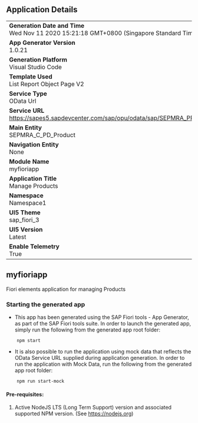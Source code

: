 ## Application Details
|               |
| ------------- |
|**Generation Date and Time**<br>Wed Nov 11 2020 15:21:18 GMT+0800 (Singapore Standard Time)|
|**App Generator Version**<br>1.0.21|
|**Generation Platform**<br>Visual Studio Code|
|**Template Used**<br>List Report Object Page V2|
|**Service Type**<br>OData Url|
|**Service URL**<br>https://sapes5.sapdevcenter.com/sap/opu/odata/sap/SEPMRA_PROD_MAN/|
|**Main Entity**<br>SEPMRA_C_PD_Product|
|**Navigation Entity**<br>None|
|**Module Name**<br>myfioriapp|
|**Application Title**<br>Manage Products|
|**Namespace**<br>Namespace1|
|**UI5 Theme**<br>sap_fiori_3|
|**UI5 Version**<br>Latest |
|**Enable Telemetry**<br>True |

## myfioriapp

Fiori elements application for managing Products

### Starting the generated app

-   This app has been generated using the SAP Fiori tools - App Generator, as part of the SAP Fiori tools suite.  In order to launch the generated app, simply run the following from the generated app root folder:

```
    npm start
```

- It is also possible to run the application using mock data that reflects the OData Service URL supplied during application generation.  In order to run the application with Mock Data, run the following from the generated app root folder:

```
    npm run start-mock
```


#### Pre-requisites:

1. Active NodeJS LTS (Long Term Support) version and associated supported NPM version.  (See https://nodejs.org)


